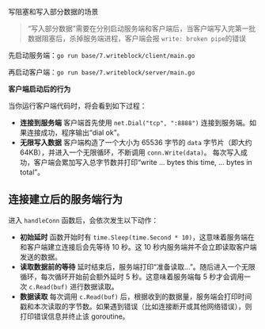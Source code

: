 写阻塞和写入部分数据的场景

> “写入部分数据”需要在分别启动服务端和客户端后，当客户端写入完第一批数据阻塞后，杀掉服务端进程，客户端会报 `write: broken pipe`的错误

先启动服务端：`go run base/7.writeblock/client/main.go`

再启动客户端：`go run base/7.writeblock/server/main.go`

**客户端启动后的行为**

当你运行客户端代码时，将会看到如下过程：

* **连接到服务端**
   客户端首先使用 `net.Dial("tcp", ":8888")` 连接到服务端。如果连接成功，程序输出“dial ok”。
* **无限写入数据**
   客户端构造了一个大小为 65536 字节的 `data` 字节片（即大约 64KB），并进入一个无限循环，不断调用 `conn.Write(data)`。
   每次写入成功，客户端会累加写入总字节数并打印“write ... bytes this time, ... bytes in total”。

## 连接建立后的服务端行为

进入 `handleConn` 函数后，会依次发生以下动作：

* **初始延时**
   函数开始时有 `time.Sleep(time.Second * 10)`，这意味着服务端在和客户端建立连接后会先等待 10 秒。这 10 秒内服务端并不会立即读取客户端发送的数据。
* **读取数据前的等待**
   延时结束后，服务端打印“准备读取...”。随后进入一个无限循环，每次循环开始前会额外延时 5 秒。这意味着服务端每 5 秒才会调用一次 `c.Read(buf)` 进行数据读取。
* **数据读取**
   每次调用 `c.Read(buf)` 后，根据收到的数据量，服务端会打印时间戳和本次读取的字节数。如果遇到错误（比如连接断开或其他网络错误），则打印错误信息并终止该 goroutine。